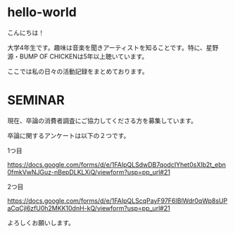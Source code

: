 # hello-world

こんにちは！

大学4年生です。趣味は音楽を聞きアーティストを知ることです。特に、星野源・BUMP OF CHICKENは5年以上聴いています。

ここでは私の日々の活動記録をまとめております。
# SEMINAR

現在、卒論の消費者調査にご協力してくださる方を募集しています。

卒論に関するアンケートは以下の２つです。

1つ目

https://docs.google.com/forms/d/e/1FAIpQLSdwDB7qodcIYhet0sXIb2t_ebn0fmkVwNJGuz-nBepDLKLXiQ/viewform?usp=pp_url#21

2つ目

https://docs.google.com/forms/d/e/1FAIpQLScqPayF97F6IBlWdr0qWp8sUPaCqCjl6zfU0h2MKK10dnH-kQ/viewform?usp=pp_url#21

よろしくお願いします。
